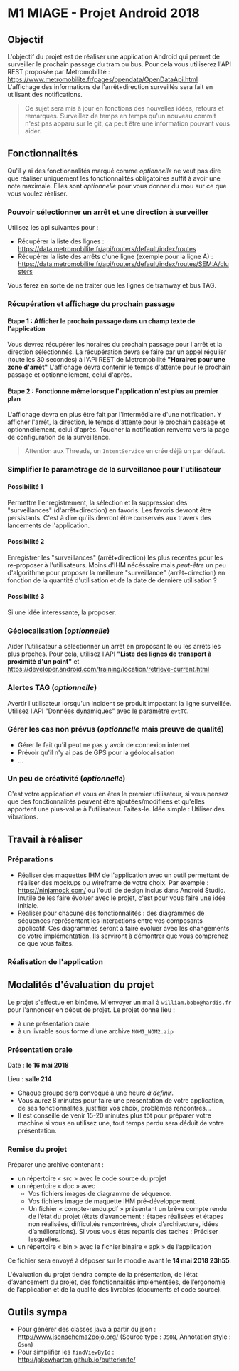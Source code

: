 # M1 MIAGE - Projet Android 2018

## Objectif

L'objectif du projet est de réaliser une application Android qui permet de surveiller le prochain passage du tram ou bus.
Pour cela vous utiliserez l'API REST proposée par Metromobilité : <https://www.metromobilite.fr/pages/opendata/OpenDataApi.html>
L'affichage des informations de l'arrêt+direction surveillés sera fait en utilisant des notifications.

> Ce sujet sera mis à jour en fonctions des nouvelles idées, retours et remarques. Surveillez de temps en temps qu'un nouveau commit n'est pas apparu sur le git, ça peut être une information pouvant vous aider.

## Fonctionnalités

Qu'il y ai des fonctionnalités marqué comme *optionnelle* ne veut pas dire que réaliser uniquement les fonctionnalités obligatoires suffit à avoir une note maximale. Elles sont *optionnelle* pour vous donner du mou sur ce que vous voulez réaliser.

### Pouvoir sélectionner un arrêt et une direction à surveiller

Utilisez les api suivantes pour :

* Récupérer la liste des lignes : <https://data.metromobilite.fr/api/routers/default/index/routes>
* Récupérer la liste des arrêts d'une ligne (exemple pour la ligne A) : <https://data.metromobilite.fr/api/routers/default/index/routes/SEM:A/clusters>

Vous ferez en sorte de ne traiter que les lignes de tramway et bus TAG.

### Récupération et affichage du prochain passage

#### Etape 1 : Afficher le prochain passage dans un champ texte de l'application

Vous devrez récupérer les horaires du prochain passage pour l'arrêt et la direction sélectionnés.
La récupération devra se faire par un appel régulier (toute les 30 secondes) à l'API REST de Metromobilité **"Horaires pour une zone d'arrêt"**
L'affichage devra contenir le temps d'attente pour le prochain passage et optionnellement, celui d'après.

#### Etape 2 : Fonctionne même lorsque l'application n'est plus au premier plan

L'affichage devra en plus être fait par l'intermédiaire d'une notification. Y afficher l'arrêt, la direction, le temps d'attente pour le prochain passage et optionnellement, celui d'après.
Toucher la notification renverra vers la page de configuration de la surveillance.
> Attention aux Threads, un `IntentService` en crée déjà un par défaut.

### Simplifier le parametrage de la surveillance pour l'utilisateur

#### Possibilité 1

Permettre l'enregistrement, la sélection et la suppression des "surveillances" (d'arrêt+direction) en favoris.
Les favoris devront être persistants. C'est à dire qu'ils devront être conservés aux travers des lancements de l'application.

#### Possibilité 2

Enregistrer les "surveillances" (arrêt+direction) les plus recentes pour les re-proposer à l'utilisateurs. Moins d'IHM nécéssaire mais *peut-être* un peu d'algorithme pour proposer la meilleure "surveillance" (arrêt+direction) en fonction de la quantité d'utilisation et de la date de dernière utilisation ?

#### Possibilité 3

Si une idée interessante, la proposer.

### Géolocalisation (*optionnelle*)

Aider l'utilisateur à sélectionner un arrêt en proposant le ou les arrêts les plus proches.
Pour cela, utilisez l'API **"Liste des lignes de transport à proximité d'un point"** et <https://developer.android.com/training/location/retrieve-current.html>

### Alertes TAG (*optionnelle*)

Avertir l'utilisateur lorsqu'un incident se produit impactant la ligne surveillée.
Utilisez l'API "Données dynamiques" avec le paramètre `evtTC`.

### Gérer les cas non prévus (*optionnelle* mais preuve de qualité)

* Gérer le fait qu'il peut ne pas y avoir de connexion internet
* Prévoir qu'il n'y ai pas de GPS pour la géolocalisation
* ...

### Un peu de créativité (*optionnelle*)

C'est votre application et vous en êtes le premier utilisateur, si vous pensez que des fonctionnalités peuvent être ajoutées/modifiées et qu'elles apportent une plus-value à l'utilisateur. Faites-le. Idée simple : Utiliser des vibrations.

## Travail à réaliser

### Préparations

* Réaliser des maquettes IHM de l'application avec un outil permettant de réaliser des mockups ou wireframe de votre choix. Par exemple : <https://ninjamock.com/> ou l'outil de design inclus dans Android Studio. Inutile de les faire évoluer avec le projet, c'est pour vous faire une idée initiale.
* Realiser pour chacune des fonctionnalités : des diagrammes de séquences représentant les interactions entre vos composants applicatif. Ces diagrammes seront à faire évoluer avec les changements de votre implémentation. Ils serviront à démontrer que vous comprenez ce que vous faîtes.

### Réalisation de l'application

## Modalités d'évaluation du projet

Le projet s'effectue en binôme. M'envoyer un mail à `william.bobo@hardis.fr` pour l'annoncer en début de projet.
Le projet donne lieu :

* à une présentation orale
* à un livrable sous forme d'une archive `NOM1_NOM2.zip`

### Présentation orale

Date : **le 16 mai 2018**

Lieu : **salle 214**

* Chaque groupe sera convoqué à une heure _à definir_.
* Vous aurez 8 minutes pour faire une présentation de votre application, de ses fonctionnalités, justifier vos choix, problèmes rencontrés...
* Il est conseillé de venir 15-20 minutes plus tôt pour préparer votre machine si vous en utilisez une, tout temps perdu sera déduit de votre présentation.

### Remise du projet

Préparer une archive contenant :

* un répertoire « src » avec le code source du projet
* un répertoire « doc » avec
  * Vos fichiers images de diagramme de séquence.
  * Vos fichiers image de maquette IHM pré-développement.
  * Un fichier « compte-rendu.pdf » présentant un brève compte rendu de l’état du projet (états d’avancement : étapes réalisées et étapes non réalisées, difficultés rencontrées, choix d’architecture, idées d’améliorations). Si vous vous êtes repartis des taches : Préciser lesquelles.
* un répertoire « bin » avec le fichier binaire « apk » de l’application

Ce fichier sera envoyé à déposer sur le moodle avant le **14 mai 2018 23h55**.

L'évaluation du projet tiendra compte de la présentation, de l’état d’avancement du projet, des fonctionnalités implémentées, de l’ergonomie de l’application et de la qualité des livrables (documents et code source).

## Outils sympa

* Pour générer des classes java à partir du json : <http://www.jsonschema2pojo.org/> (Source type : `JSON`, Annotation style : `Gson`)
* Pour simplifier les `findViewById` : <http://jakewharton.github.io/butterknife/>